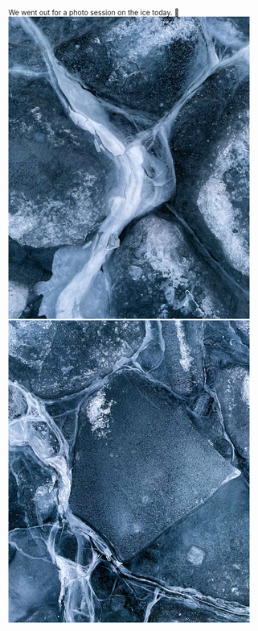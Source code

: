 ---
---

We went out for a photo session on the ice today. 🧊
<img src="/images/ice-one.jpg" width="480" height="600" alt="" />
<img src="/images/ice-two.jpg" width="480" height="600" alt="" />
